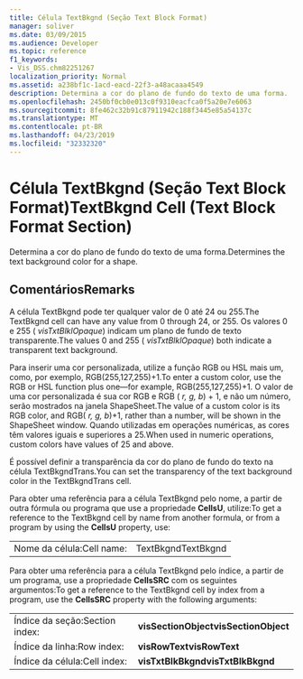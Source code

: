 ```yaml
---
title: Célula TextBkgnd (Seção Text Block Format)
manager: soliver
ms.date: 03/09/2015
ms.audience: Developer
ms.topic: reference
f1_keywords:
- Vis_DSS.chm82251267
localization_priority: Normal
ms.assetid: a238bf1c-1acd-eacd-22f3-a48acaaa4549
description: Determina a cor do plano de fundo do texto de uma forma.
ms.openlocfilehash: 2450bf0cb0e013c0f9310eacfca0f5a20e7e6063
ms.sourcegitcommit: 8fe462c32b91c87911942c188f3445e85a54137c
ms.translationtype: MT
ms.contentlocale: pt-BR
ms.lasthandoff: 04/23/2019
ms.locfileid: "32332320"
---
```

# <a name="textbkgnd-cell-text-block-format-section"></a><span data-ttu-id="4fd3d-103">Célula TextBkgnd (Seção Text Block Format)</span><span class="sxs-lookup"><span data-stu-id="4fd3d-103">TextBkgnd Cell (Text Block Format Section)</span></span>

<span data-ttu-id="4fd3d-104">Determina a cor do plano de fundo do texto de uma forma.</span><span class="sxs-lookup"><span data-stu-id="4fd3d-104">Determines the text background color for a shape.</span></span>
  
## <a name="remarks"></a><span data-ttu-id="4fd3d-105">Comentários</span><span class="sxs-lookup"><span data-stu-id="4fd3d-105">Remarks</span></span>

<span data-ttu-id="4fd3d-106">A célula TextBkgnd pode ter qualquer valor de 0 até 24 ou 255.</span><span class="sxs-lookup"><span data-stu-id="4fd3d-106">The TextBkgnd cell can have any value from 0 through 24, or 255.</span></span> <span data-ttu-id="4fd3d-107">Os valores 0 e 255 ( *visTxtBlklOpaque*) indicam um plano de fundo de texto transparente.</span><span class="sxs-lookup"><span data-stu-id="4fd3d-107">The values 0 and 255 ( *visTxtBlklOpaque*) both indicate a transparent text background.</span></span> 
  
<span data-ttu-id="4fd3d-108">Para inserir uma cor personalizada, utilize a função RGB ou HSL mais um, como, por exemplo, RGB(255,127,255)+1.</span><span class="sxs-lookup"><span data-stu-id="4fd3d-108">To enter a custom color, use the RGB or HSL function plus one—for example, RGB(255,127,255)+1.</span></span> <span data-ttu-id="4fd3d-109">O valor de uma cor personalizada é sua cor RGB e RGB ( *r, g, b*) + 1, e não um número, serão mostrados na janela ShapeSheet.</span><span class="sxs-lookup"><span data-stu-id="4fd3d-109">The value of a custom color is its RGB color, and RGB( *r, g, b*)+1, rather than a number, will be shown in the ShapeSheet window.</span></span> <span data-ttu-id="4fd3d-110">Quando utilizadas em operações numéricas, as cores têm valores iguais e superiores a 25.</span><span class="sxs-lookup"><span data-stu-id="4fd3d-110">When used in numeric operations, custom colors have values of 25 and above.</span></span> 
  
<span data-ttu-id="4fd3d-111">É possível definir a transparência da cor do plano de fundo do texto na célula TextBkgndTrans.</span><span class="sxs-lookup"><span data-stu-id="4fd3d-111">You can set the transparency of the text background color in the TextBkgndTrans cell.</span></span>
  
<span data-ttu-id="4fd3d-112">Para obter uma referência para a célula TextBkgnd pelo nome, a partir de outra fórmula ou programa que use a propriedade **CellsU**, utilize:</span><span class="sxs-lookup"><span data-stu-id="4fd3d-112">To get a reference to the TextBkgnd cell by name from another formula, or from a program by using the **CellsU** property, use:</span></span> 
  
|||
|:-----|:-----|
|<span data-ttu-id="4fd3d-113">Nome da célula:</span><span class="sxs-lookup"><span data-stu-id="4fd3d-113">Cell name:</span></span>  <br/> |<span data-ttu-id="4fd3d-114">TextBkgnd</span><span class="sxs-lookup"><span data-stu-id="4fd3d-114">TextBkgnd</span></span>  <br/> |
   
<span data-ttu-id="4fd3d-115">Para obter uma referência para a célula TextBkgnd pelo índice, a partir de um programa, use a propriedade **CellsSRC** com os seguintes argumentos:</span><span class="sxs-lookup"><span data-stu-id="4fd3d-115">To get a reference to the TextBkgnd cell by index from a program, use the **CellsSRC** property with the following arguments:</span></span> 
  
|||
|:-----|:-----|
|<span data-ttu-id="4fd3d-116">Índice da seção:</span><span class="sxs-lookup"><span data-stu-id="4fd3d-116">Section index:</span></span>  <br/> |<span data-ttu-id="4fd3d-117">**visSectionObject**</span><span class="sxs-lookup"><span data-stu-id="4fd3d-117">**visSectionObject**</span></span> <br/> |
|<span data-ttu-id="4fd3d-118">Índice da linha:</span><span class="sxs-lookup"><span data-stu-id="4fd3d-118">Row index:</span></span>  <br/> |<span data-ttu-id="4fd3d-119">**visRowText**</span><span class="sxs-lookup"><span data-stu-id="4fd3d-119">**visRowText**</span></span> <br/> |
|<span data-ttu-id="4fd3d-120">Índice da célula:</span><span class="sxs-lookup"><span data-stu-id="4fd3d-120">Cell index:</span></span>  <br/> |<span data-ttu-id="4fd3d-121">**visTxtBlkBkgnd**</span><span class="sxs-lookup"><span data-stu-id="4fd3d-121">**visTxtBlkBkgnd**</span></span> <br/> |
   

